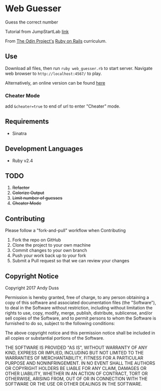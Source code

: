 # Web Guesser
Guess the correct number

Tutorial from JumpStartLab [link](http://tutorials.jumpstartlab.com/projects/web_guesser.html)

From [The Odin Project's](http://theodinproject.com) [Ruby on Rails](http://www.theodinproject.com/courses/ruby-on-rails/lessons/sinatra-basics?ref=lnav) curriculum.

## Use
Download all files, then run `ruby web_guesser.rb` to start server. Navigate web browser to `http://localhost:4567/` to play.

Alternatively, an online version can be found [here](https://glacial-wave-21325.herokuapp.com/)

### Cheater Mode
add `&cheater=true` to end of url to enter "Cheater" mode.

## Requirements
* Sinatra

## Development Languages
* Ruby v2.4

## TODO
1. ~~Refactor~~
2. ~~Colorize Output~~
3. ~~Limit number of guesses~~
4. ~~Cheater Mode~~

## Contributing
Please follow a "fork-and-pull" workflow when Contributing

1. Fork the repo on GitHub
2. Clone the project to your own machine
3. Commit changes to your own branch
4. Push your work back up to your fork
5. Submit a Pull request so that we can review your changes

## Copyright Notice
Copyright 2017 Andy Duss

Permission is hereby granted, free of charge, to any person obtaining a copy of this software and associated documentation files (the "Software"), to deal in the Software without restriction, including without limitation the rights to use, copy, modify, merge, publish, distribute, sublicense, and/or sell copies of the Software, and to permit persons to whom the Software is furnished to do so, subject to the following conditions:

The above copyright notice and this permission notice shall be included in all copies or substantial portions of the Software.

THE SOFTWARE IS PROVIDED "AS IS", WITHOUT WARRANTY OF ANY KIND, EXPRESS OR IMPLIED, INCLUDING BUT NOT LIMITED TO THE WARRANTIES OF MERCHANTABILITY, FITNESS FOR A PARTICULAR PURPOSE AND NONINFRINGEMENT. IN NO EVENT SHALL THE AUTHORS OR COPYRIGHT HOLDERS BE LIABLE FOR ANY CLAIM, DAMAGES OR OTHER LIABILITY, WHETHER IN AN ACTION OF CONTRACT, TORT OR OTHERWISE, ARISING FROM, OUT OF OR IN CONNECTION WITH THE SOFTWARE OR THE USE OR OTHER DEALINGS IN THE SOFTWARE.
